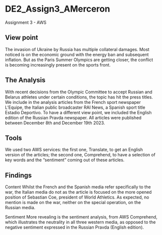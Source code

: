 # DE2_Assign3_AMerceron
Assignment 3 - AWS

## View point

The invasion of Ukraine by Russia has multiple collateral damages. Most noticed is on the economic ground with the energy ban and subsequent inflation. But as the Paris Summer Olympics are getting closer, the conflict is becoming increasingly present on the sports front. 

## The Analysis

With recent decisions from the Olympic Committee to accept Russian and Belarus athletes under certain conditions, the topic has hit the press titles.
We include in the analysis articles from the French sport newspaper L’Equipe, the Italian public broadcaster RAI News, a Spanish sport title Estadio Deportivo. To have a different view point, we included the English edition of the Russian Pravda newspaper. All articles were published between December 8th and December 19th 2023.

## Tools

We used two AWS services: the first one, Translate, to get an English version of the articles; the second one, Comprehend, to have a selection of key words and the “sentiment” coming out of these articles.

## Findings

Content
Whilst the French and the Spanish media refer specifically to the war, the Italian media do not as the article is focused on the more opened position of Sebastian Coe, president of World Athletics. As expected, no mention is made on the war, neither on the special operation, on the Russian media.

Sentiment
More revealing is the sentiment analysis, from AWS Comprehend, which illustrates the neutrality in all three western media, as opposed to the negative sentiment expressed in the Russian Pravda (English edition). 

